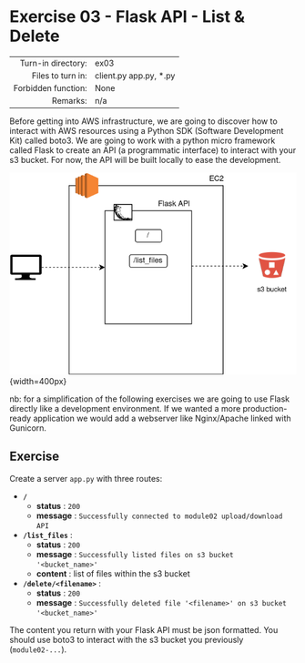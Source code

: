 # Exercise 03 - Flask API - List & Delete

|                         |                    |
| -----------------------:| ------------------ |
|   Turn-in directory:    |  ex03              |
|   Files to turn in:     |  client.py app.py, \*.py |
|   Forbidden function:   |  None              |
|   Remarks:              |  n/a               |

Before getting into AWS infrastructure, we are going to discover how to interact with AWS resources using a Python SDK (Software Development Kit) called boto3. We are going to work with a python micro framework called Flask to create an API (a programmatic interface) to interact with your s3 bucket. For now, the API will be built locally to ease the development.

![Flask API](../assets/flask_api_1.png){width=400px}

nb: for a simplification of the following exercises we are going to use Flask directly like a development environment. If we wanted a more production-ready application we would add a webserver like Nginx/Apache linked with Gunicorn.

## Exercise

Create a server `app.py` with three routes:

- **`/`**
    - **status** : `200`
    - **message** : `Successfully connected to module02 upload/download API`
- **`/list_files`** :
    - **status** : `200`
    - **message** : `Successfully listed files on s3 bucket '<bucket_name>'`
    - **content** : list of files within the s3 bucket
- **`/delete/<filename>`** :
    - **status** : `200`
    - **message** : `Successfully deleted file '<filename>' on s3 bucket '<bucket_name>'`

The content you return with your Flask API must be json formatted. You should use boto3 to interact with the s3 bucket you previously (`module02-...`).